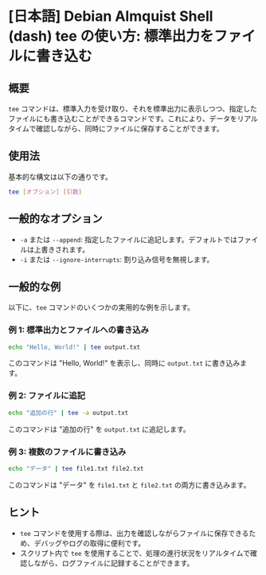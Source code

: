 # [日本語] Debian Almquist Shell (dash) tee の使い方: 標準出力をファイルに書き込む

## 概要
`tee` コマンドは、標準入力を受け取り、それを標準出力に表示しつつ、指定したファイルにも書き込むことができるコマンドです。これにより、データをリアルタイムで確認しながら、同時にファイルに保存することができます。

## 使用法
基本的な構文は以下の通りです。

```bash
tee [オプション] [引数]
```

## 一般的なオプション
- `-a` または `--append`: 指定したファイルに追記します。デフォルトではファイルは上書きされます。
- `-i` または `--ignore-interrupts`: 割り込み信号を無視します。

## 一般的な例
以下に、`tee` コマンドのいくつかの実用的な例を示します。

### 例 1: 標準出力とファイルへの書き込み
```bash
echo "Hello, World!" | tee output.txt
```
このコマンドは "Hello, World!" を表示し、同時に `output.txt` に書き込みます。

### 例 2: ファイルに追記
```bash
echo "追加の行" | tee -a output.txt
```
このコマンドは "追加の行" を `output.txt` に追記します。

### 例 3: 複数のファイルに書き込み
```bash
echo "データ" | tee file1.txt file2.txt
```
このコマンドは "データ" を `file1.txt` と `file2.txt` の両方に書き込みます。

## ヒント
- `tee` コマンドを使用する際は、出力を確認しながらファイルに保存できるため、デバッグやログの取得に便利です。
- スクリプト内で `tee` を使用することで、処理の進行状況をリアルタイムで確認しながら、ログファイルに記録することができます。